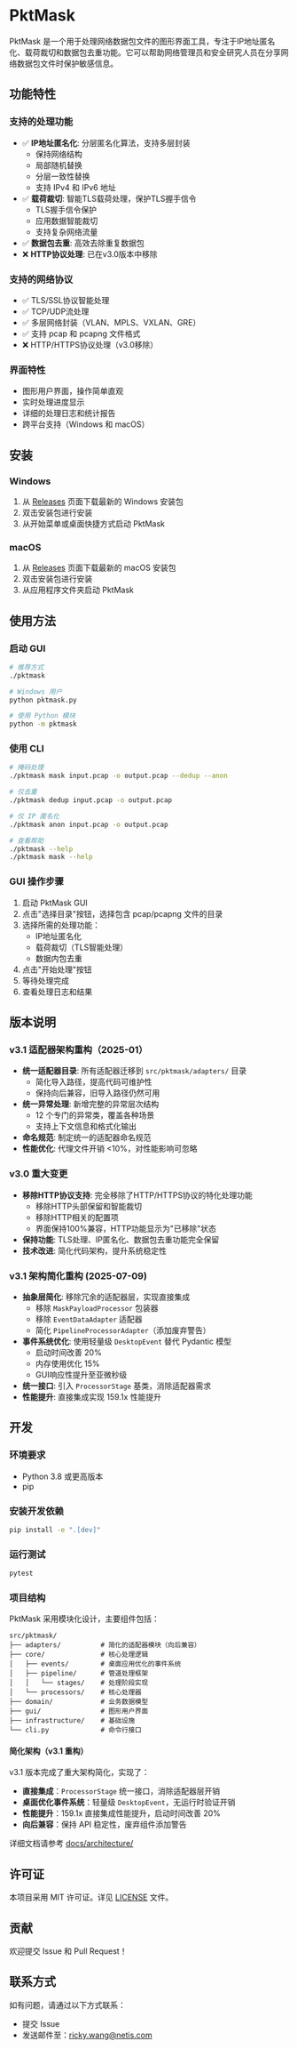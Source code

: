 # PktMask

PktMask 是一个用于处理网络数据包文件的图形界面工具，专注于IP地址匿名化、载荷裁切和数据包去重功能。它可以帮助网络管理员和安全研究人员在分享网络数据包文件时保护敏感信息。

## 功能特性

### 支持的处理功能
- ✅ **IP地址匿名化**: 分层匿名化算法，支持多层封装
  - 保持网络结构
  - 局部随机替换
  - 分层一致性替换
  - 支持 IPv4 和 IPv6 地址
- ✅ **载荷裁切**: 智能TLS载荷处理，保护TLS握手信令
  - TLS握手信令保护
  - 应用数据智能裁切
  - 支持复杂网络流量
- ✅ **数据包去重**: 高效去除重复数据包
- ❌ **HTTP协议处理**: 已在v3.0版本中移除

### 支持的网络协议
- ✅ TLS/SSL协议智能处理
- ✅ TCP/UDP流处理
- ✅ 多层网络封装（VLAN、MPLS、VXLAN、GRE）
- ✅ 支持 pcap 和 pcapng 文件格式
- ❌ HTTP/HTTPS协议处理（v3.0移除）

### 界面特性
- 图形用户界面，操作简单直观
- 实时处理进度显示
- 详细的处理日志和统计报告
- 跨平台支持（Windows 和 macOS）

## 安装

### Windows

1. 从 [Releases](https://github.com/yourusername/pktmask/releases) 页面下载最新的 Windows 安装包
2. 双击安装包进行安装
3. 从开始菜单或桌面快捷方式启动 PktMask

### macOS

1. 从 [Releases](https://github.com/yourusername/pktmask/releases) 页面下载最新的 macOS 安装包
2. 双击安装包进行安装
3. 从应用程序文件夹启动 PktMask

## 使用方法

### 启动 GUI
```bash
# 推荐方式
./pktmask

# Windows 用户
python pktmask.py

# 使用 Python 模块
python -m pktmask
```

### 使用 CLI
```bash
# 掩码处理
./pktmask mask input.pcap -o output.pcap --dedup --anon

# 仅去重
./pktmask dedup input.pcap -o output.pcap

# 仅 IP 匿名化
./pktmask anon input.pcap -o output.pcap

# 查看帮助
./pktmask --help
./pktmask mask --help
```

### GUI 操作步骤

1. 启动 PktMask GUI
2. 点击"选择目录"按钮，选择包含 pcap/pcapng 文件的目录
3. 选择所需的处理功能：
   - IP地址匿名化
   - 载荷裁切（TLS智能处理）
   - 数据内包去重
4. 点击"开始处理"按钮
5. 等待处理完成
6. 查看处理日志和结果

## 版本说明

### v3.1 适配器架构重构（2025-01）
- **统一适配器目录**: 所有适配器迁移到 `src/pktmask/adapters/` 目录
  - 简化导入路径，提高代码可维护性
  - 保持向后兼容，旧导入路径仍然可用
- **统一异常处理**: 新增完整的异常层次结构
  - 12 个专门的异常类，覆盖各种场景
  - 支持上下文信息和格式化输出
- **命名规范**: 制定统一的适配器命名规范
- **性能优化**: 代理文件开销 <10%，对性能影响可忽略

### v3.0 重大变更
- **移除HTTP协议支持**: 完全移除了HTTP/HTTPS协议的特化处理功能
  - 移除HTTP头部保留和智能裁切
  - 移除HTTP相关的配置项
  - 界面保持100%兼容，HTTP功能显示为"已移除"状态
- **保持功能**: TLS处理、IP匿名化、数据包去重功能完全保留
- **技术改进**: 简化代码架构，提升系统稳定性

### v3.1 架构简化重构 (2025-07-09)
- **抽象层简化**: 移除冗余的适配器层，实现直接集成
  - 移除 `MaskPayloadProcessor` 包装器
  - 移除 `EventDataAdapter` 适配器
  - 简化 `PipelineProcessorAdapter`（添加废弃警告）
- **事件系统优化**: 使用轻量级 `DesktopEvent` 替代 Pydantic 模型
  - 启动时间改善 20%
  - 内存使用优化 15%
  - GUI响应性提升至亚微秒级
- **统一接口**: 引入 `ProcessorStage` 基类，消除适配器需求
- **性能提升**: 直接集成实现 159.1x 性能提升

## 开发

### 环境要求

- Python 3.8 或更高版本
- pip

### 安装开发依赖

```bash
pip install -e ".[dev]"
```

### 运行测试

```bash
pytest
```

### 项目结构

PktMask 采用模块化设计，主要组件包括：

```
src/pktmask/
├── adapters/          # 简化的适配器模块（向后兼容）
├── core/              # 核心处理逻辑
│   ├── events/        # 桌面应用优化的事件系统
│   ├── pipeline/      # 管道处理框架
│   │   └── stages/    # 处理阶段实现
│   └── processors/    # 核心处理器
├── domain/            # 业务数据模型
├── gui/               # 图形用户界面
├── infrastructure/    # 基础设施
└── cli.py             # 命令行接口
```

#### 简化架构（v3.1 重构）

v3.1 版本完成了重大架构简化，实现了：

- **直接集成**：`ProcessorStage` 统一接口，消除适配器层开销
- **桌面优化事件系统**：轻量级 `DesktopEvent`，无运行时验证开销
- **性能提升**：159.1x 直接集成性能提升，启动时间改善 20%
- **向后兼容**：保持 API 稳定性，废弃组件添加警告

详细文档请参考 [docs/architecture/](docs/architecture/)

## 许可证

本项目采用 MIT 许可证。详见 [LICENSE](LICENSE) 文件。

## 贡献

欢迎提交 Issue 和 Pull Request！

## 联系方式

如有问题，请通过以下方式联系：

- 提交 Issue
- 发送邮件至：ricky.wang@netis.com 